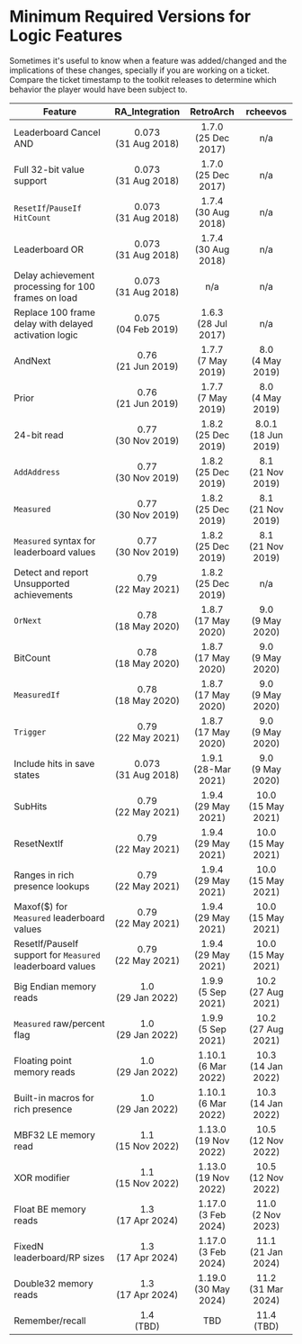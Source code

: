 # Minimum Required Versions for Logic Features

Sometimes it's useful to know when a feature was added/changed and the implications of these changes, specially if you are working on a ticket. Compare the ticket timestamp to the toolkit releases to determine which behavior the player would have been subject to.

| Feature                                                   |     RA_Integration     |        RetroArch        |        rcheevos        |
| --------------------------------------------------------- | :--------------------: | :---------------------: | :--------------------: |
| Leaderboard Cancel AND                                    | 0.073<br>(31 Aug 2018) | 1.7.0<br>(25 Dec 2017)  |          n/a           |
| Full 32-bit value support                                 | 0.073<br>(31 Aug 2018) | 1.7.0<br>(25 Dec 2017)  |          n/a           |
| `ResetIf`/`PauseIf` `HitCount`                            | 0.073<br>(31 Aug 2018) | 1.7.4<br>(30 Aug 2018)  |          n/a           |
| Leaderboard OR                                            | 0.073<br>(31 Aug 2018) | 1.7.4<br>(30 Aug 2018)  |          n/a           |
| Delay achievement processing for 100 frames on load       | 0.073<br>(31 Aug 2018) |           n/a           |          n/a           |
| Replace 100 frame delay with delayed activation logic     | 0.075<br>(04 Feb 2019) | 1.6.3<br>(28 Jul 2017)  |          n/a           |
| AndNext                                                   | 0.76<br>(21 Jun 2019)  |  1.7.7<br>(7 May 2019)  |  8.0<br>(4 May 2019)   |
| Prior                                                     | 0.76<br>(21 Jun 2019)  |  1.7.7<br>(7 May 2019)  |  8.0<br>(4 May 2019)   |
| 24-bit read                                               | 0.77<br>(30 Nov 2019)  | 1.8.2<br>(25 Dec 2019)  | 8.0.1<br>(18 Jun 2019) |
| `AddAddress`                                              | 0.77<br>(30 Nov 2019)  | 1.8.2<br>(25 Dec 2019)  |  8.1<br>(21 Nov 2019)  |
| `Measured`                                                | 0.77<br>(30 Nov 2019)  | 1.8.2<br>(25 Dec 2019)  |  8.1<br>(21 Nov 2019)  |
| `Measured` syntax for leaderboard values                  | 0.77<br>(30 Nov 2019)  | 1.8.2<br>(25 Dec 2019)  |  8.1<br>(21 Nov 2019)  |
| Detect and report Unsupported achievements                | 0.79<br>(22 May 2021)  | 1.8.2<br>(25 Dec 2019)  |          n/a           |
| `OrNext`                                                  | 0.78<br>(18 May 2020)  | 1.8.7<br>(17 May 2020)  |  9.0<br>(9 May 2020)   |
| BitCount                                                  | 0.78<br>(18 May 2020)  | 1.8.7<br>(17 May 2020)  |  9.0<br>(9 May 2020)   |
| `MeasuredIf`                                              | 0.78<br>(18 May 2020)  | 1.8.7<br>(17 May 2020)  |  9.0<br>(9 May 2020)   |
| `Trigger`                                                 | 0.79<br>(22 May 2021)  | 1.8.7<br>(17 May 2020)  |  9.0<br>(9 May 2020)   |
| Include hits in save states                               | 0.073<br>(31 Aug 2018) | 1.9.1<br>(28-Mar 2021)  |  9.0<br>(9 May 2020)   |
| SubHits                                                   | 0.79<br>(22 May 2021)  | 1.9.4<br>(29 May 2021)  | 10.0<br>(15 May 2021)  |
| ResetNextIf                                               | 0.79<br>(22 May 2021)  | 1.9.4<br>(29 May 2021)  | 10.0<br>(15 May 2021)  |
| Ranges in rich presence lookups                           | 0.79<br>(22 May 2021)  | 1.9.4<br>(29 May 2021)  | 10.0<br>(15 May 2021)  |
| Maxof($) for `Measured` leaderboard values                | 0.79<br>(22 May 2021)  | 1.9.4<br>(29 May 2021)  | 10.0<br>(15 May 2021)  |
| ResetIf/PauseIf support for `Measured` leaderboard values | 0.79<br>(22 May 2021)  | 1.9.4<br>(29 May 2021)  | 10.0<br>(15 May 2021)  |
| Big Endian memory reads                                   |  1.0<br>(29 Jan 2022)  |  1.9.9<br>(5 Sep 2021)  | 10.2<br>(27 Aug 2021)  |
| `Measured` raw/percent flag                               |  1.0<br>(29 Jan 2022)  |  1.9.9<br>(5 Sep 2021)  | 10.2<br>(27 Aug 2021)  |
| Floating point memory reads                               |  1.0<br>(29 Jan 2022)  | 1.10.1<br>(6 Mar 2022)  | 10.3<br>(14 Jan 2022)  |
| Built-in macros for rich presence                         |  1.0<br>(29 Jan 2022)  | 1.10.1<br>(6 Mar 2022)  | 10.3<br>(14 Jan 2022)  |
| MBF32 LE memory read                                      |  1.1<br>(15 Nov 2022)  | 1.13.0<br>(19 Nov 2022) | 10.5<br>(12 Nov 2022)  |
| XOR modifier                                              |  1.1<br>(15 Nov 2022)  | 1.13.0<br>(19 Nov 2022) | 10.5<br>(12 Nov 2022)  |
| Float BE memory reads                                     |  1.3<br>(17 Apr 2024)  | 1.17.0<br>(3 Feb 2024)  |  11.0<br>(2 Nov 2023)  |
| FixedN leaderboard/RP sizes                               |  1.3<br>(17 Apr 2024)  | 1.17.0<br>(3 Feb 2024)  | 11.1<br>(21 Jan 2024)  |
| Double32 memory reads                                     |  1.3<br>(17 Apr 2024)  | 1.19.0<br>(30 May 2024) | 11.2<br>(31 Mar 2024)  |
| Remember/recall                                           |  1.4<br>(TBD)          | TBD                     | 11.4<br>(TBD)          |
